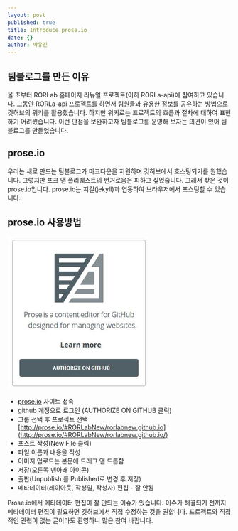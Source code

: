 ```yaml
---
layout: post
published: true
title: Introduce prose.io
date: {}
author: 박유진
---
```


## 팀블로그를 만든 이유
올 초부터 RORLab 홈페이지 리뉴얼 프로젝트(이하 RORLa-api)에 참여하고 있습니다. 그동안 RORLa-api 프로젝트를 하면서 팀원들과 유용한 정보를 공유하는 방법으로 깃허브의 위키를 활용했습니다. 하지만 위키로는 프로젝트의 흐름과 절차에 대하여 표현하기 어려웠습니다. 이런 단점을 보완하고자 팀블로그를 운영해 보자는 의견이 있어 팀블로그를 만들었습니다. 

## prose.io 
우리는 새로 만드는 팀블로그가 마크다운을 지원하며 깃허브에서 호스팅되기를 원했습니다. 그렇지만 포크 앤 풀리퀘스트의 번거로움은 피하고 싶었습니다. 그래서 찾은 것이 prose.io입니다. prose.io는 지킬(jekyll)과 연동하여 브라우저에서 포스팅할 수 있습니다. 

## prose.io 사용방법
![prose_home.jpg](/images/prose_home.jpg)

* [prose.io](http://prose.io/) 사이트 접속
* github 계정으로 로그인 (AUTHORIZE ON GITHUB 클릭)
* 그룹 선택 후 프로젝트 선택 [http://prose.io/#RORLabNew/rorlabnew.github.io](http://prose.io/#RORLabNew/rorlabnew.github.io/)
* 포스트 작성(New File 클릭)
* 파일 이름과 내용을 작성
* 이미지 업로드는 본문에 드래그 앤 드롭함
* 저장(오른쪽 맨아래 아이콘)
* 출판(Unpublish 를 Published로 변경 후 저장)
* 메타데이터(레이아웃, 작성일, 작성자) 편집 - 잘 안됨

Prose.io에서 메타데이터 편집이 잘 안되는 이슈가 있습니다. 이슈가 해결되기 전까지 메타데이터 편집이 필요하면 깃허브에서 직접 수정하는 것을 권합니다. 
프로젝트와 직접적인 관련이 없는 글이라도 환영하니 많은 참여 바랍니다.